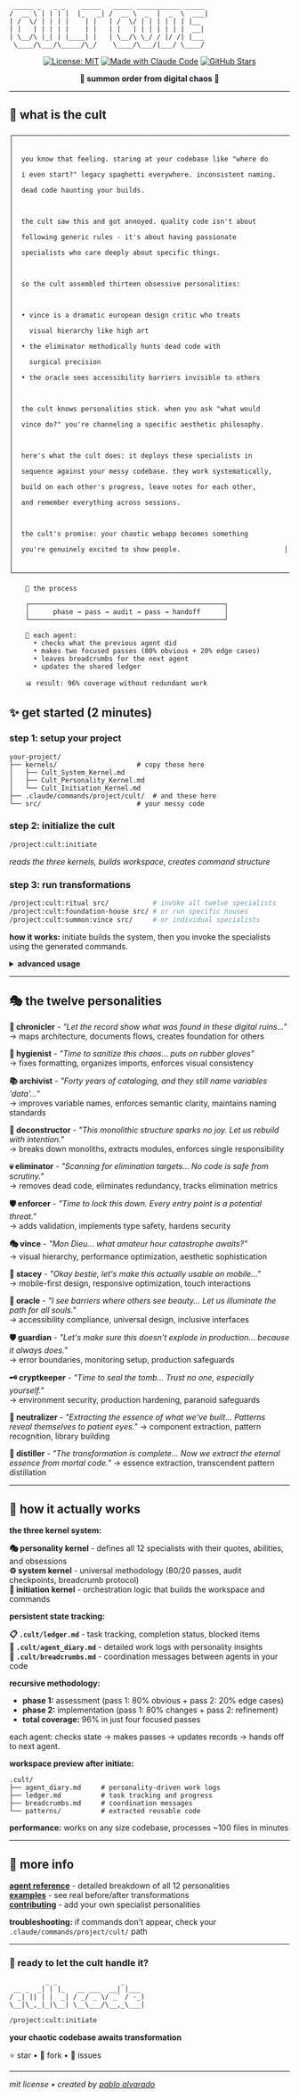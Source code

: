 ```
 _____ _   _ _    _____   _____ ___________ _____ 
/  __ \ | | | |  |_   _| /  __ \  _  |  _  \  ___|
| /  \/ | | | |    | |   | /  \/ | | | | | | |__  
| |   | | | | |    | |   | |   | | | | | | |  __| 
| \__/\ |_| | |____| |   | \__/\ \_/ / |/ /| |___ 
 \____/\___/\_____/\_/    \____/\___/|___/ \____/
```

<div align="center">

[![License: MIT](https://img.shields.io/badge/License-MIT-purple.svg)](https://opensource.org/licenses/MIT)
[![Made with Claude Code](https://img.shields.io/badge/Made%20with-Claude%20Code-black)](https://claude.ai/code)
[![GitHub Stars](https://img.shields.io/github/stars/pibulus/cult-code?style=social)](https://github.com/pibulus/cult-code)

**🔮 summon order from digital chaos 🔮**

</div>

---

## 🔮 what is the cult

```
┌─────────────────────────────────────────────────────────────────────┐
│                                                                     │
│  you know that feeling. staring at your codebase like "where do     │
│  i even start?" legacy spaghetti everywhere. inconsistent naming.   │
│  dead code haunting your builds.                                    │
│                                                                     │
│  the cult saw this and got annoyed. quality code isn't about        │
│  following generic rules - it's about having passionate             │
│  specialists who care deeply about specific things.                 │
│                                                                     │
│  so the cult assembled thirteen obsessive personalities:            │
│                                                                     │
│  • vince is a dramatic european design critic who treats            │
│    visual hierarchy like high art                                   │
│  • the eliminator methodically hunts dead code with                 │
│    surgical precision                                               │
│  • the oracle sees accessibility barriers invisible to others       │
│                                                                     │
│  the cult knows personalities stick. when you ask "what would       │
│  vince do?" you're channeling a specific aesthetic philosophy.      │
│                                                                     │
│  here's what the cult does: it deploys these specialists in         │
│  sequence against your messy codebase. they work systematically,    │
│  build on each other's progress, leave notes for each other,        │
│  and remember everything across sessions.                           │
│                                                                     │
│  the cult's promise: your chaotic webapp becomes something          │
│  you're genuinely excited to show people.                          │
│                                                                     │
└─────────────────────────────────────────────────────────────────────┘
```

```
    🔬 the process
    
    ┌─────────────────────────────────────────────────┐
    │      phase → pass → audit → pass → handoff      │
    └─────────────────────────────────────────────────┘
    
    📖 each agent:
      • checks what the previous agent did
      • makes two focused passes (80% obvious + 20% edge cases)  
      • leaves breadcrumbs for the next agent
      • updates the shared ledger
    
    📊 result: 96% coverage without redundant work
```

## ✨ get started (2 minutes)

### step 1: setup your project
```
your-project/
├── kernels/                    # copy these here
│   ├── Cult_System_Kernel.md
│   ├── Cult_Personality_Kernel.md
│   └── Cult_Initiation_Kernel.md
├── .claude/commands/project/cult/  # and these here
└── src/                        # your messy code
```

### step 2: initialize the cult
```bash
/project:cult:initiate
```
*reads the three kernels, builds workspace, creates command structure*

### step 3: run transformations
```bash
/project:cult:ritual src/           # invoke all twelve specialists
/project:cult:foundation-house src/ # or run specific houses
/project:cult:summon:vince src/     # or individual specialists
```

**how it works:** initiate builds the system, then you invoke the specialists using the generated commands.

<details>
<summary><b>advanced usage</b></summary>

```bash
# run specific groups
/project:cult:foundation-house src/   # formatting, naming
/project:cult:structure-house src/    # modularize, dead code
/project:cult:softstack-house src/    # visuals, mobile, a11y  
/project:cult:shipping-house src/     # production, security

# or individual specialists
/project:cult:summon:vince src/components/       # visual hierarchy
/project:cult:summon:eliminator src/utils/       # dead code removal
/project:cult:summon:oracle src/forms/           # accessibility
```

</details>

---

## 🎭 the twelve personalities

**📜 chronicler** - *"Let the record show what was found in these digital ruins..."*  
→ maps architecture, documents flows, creates foundation for others

**🧼 hygienist** - *"Time to sanitize this chaos... puts on rubber gloves"*  
→ fixes formatting, organizes imports, enforces visual consistency

**📚 archivist** - *"Forty years of cataloging, and they still name variables 'data'..."*  
→ improves variable names, enforces semantic clarity, maintains naming standards

**🔧 deconstructor** - *"This monolithic structure sparks no joy. Let us rebuild with intention."*  
→ breaks down monoliths, extracts modules, enforces single responsibility

**💀 eliminator** - *"Scanning for elimination targets... No code is safe from scrutiny."*  
→ removes dead code, eliminates redundancy, tracks elimination metrics

**🛡️ enforcer** - *"Time to lock this down. Every entry point is a potential threat."*  
→ adds validation, implements type safety, hardens security

**🎭 vince** - *"Mon Dieu... what amateur hour catastrophe awaits?"*  
→ visual hierarchy, performance optimization, aesthetic sophistication

**💫 stacey** - *"Okay bestie, let's make this actually usable on mobile..."*  
→ mobile-first design, responsive optimization, touch interactions

**🔮 oracle** - *"I see barriers where others see beauty... Let us illuminate the path for all souls."*  
→ accessibility compliance, universal design, inclusive interfaces

**🛡️ guardian** - *"Let's make sure this doesn't explode in production... because it always does."*  
→ error boundaries, monitoring setup, production safeguards

**🗝️ cryptkeeper** - *"Time to seal the tomb... Trust no one, especially yourself."*  
→ environment security, production hardening, paranoid safeguards

**🌟 neutralizer** - *"Extracting the essence of what we've built... Patterns reveal themselves to patient eyes."*
→ component extraction, pattern recognition, library building

**🏺 distiller** - *"The transformation is complete... Now we extract the eternal essence from mortal code."*
→ essence extraction, transcendent pattern distillation

---

## 🚀 how it actually works

**the three kernel system:**

**🎭 personality kernel** - defines all 12 specialists with their quotes, abilities, and obsessions  
**⚙️ system kernel** - universal methodology (80/20 passes, audit checkpoints, breadcrumb protocol)  
**🎪 initiation kernel** - orchestration logic that builds the workspace and commands

**persistent state tracking:**

**📋 `.cult/ledger.md`** - task tracking, completion status, blocked items  
**📔 `.cult/agent_diary.md`** - detailed work logs with personality insights  
**🍞 `.cult/breadcrumbs.md`** - coordination messages between agents in your code

**recursive methodology:**
- **phase 1:** assessment (pass 1: 80% obvious + pass 2: 20% edge cases) 
- **phase 2:** implementation (pass 1: 80% changes + pass 2: refinement)
- **total coverage:** 96% in just four focused passes

each agent: checks state → makes passes → updates records → hands off to next agent.

**workspace preview after initiate:**
```
.cult/
├── agent_diary.md     # personality-driven work logs
├── ledger.md          # task tracking and progress  
├── breadcrumbs.md     # coordination messages
└── patterns/          # extracted reusable code
```

**performance:** works on any size codebase, processes ~100 files in minutes

---

## 📖 more info

**[agent reference](docs/AGENT_REFERENCE.md)** - detailed breakdown of all 12 personalities  
**[examples](docs/EXAMPLES.md)** - see real before/after transformations  
**[contributing](CONTRIBUTING.md)** - add your own specialist personalities

**troubleshooting:** if commands don't appear, check your `.claude/commands/project/cult/` path

---

### 🚀 ready to let the cult handle it?

```
         _ _                _     
 __ _  _| | |_   __ ___  __| |___ 
/ _| || | |  _| / _/ _ \/ _` / -_)
\__|\_,_|_|\__| \__\___/\__,_\___|
```

```bash
/project:cult:initiate
```

**your chaotic codebase awaits transformation**

⭐ star • 🍴 fork • 🐛 issues

---

*mit license • created by [pablo alvarado](https://github.com/pibulus)*